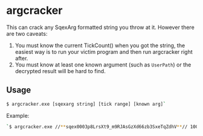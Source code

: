 # argcracker

This can crack any SqexArg formatted string you throw at it. However there are two
caveats:

1. You must know the current TickCount() when you got the string, the easiest way is to run your victim program and then run argcracker right after.
2. You must know at least one known argument (such as `UserPath`) or the decrypted result will be hard to find.

## Usage

```bash
$ argcracker.exe [sqexarg string] [tick range] [known arg]`
```

Example:

```bash
`$ argcracker.exe //**sqex0003p8LrsXt9_m9RJAsGzXd66zb3SxeTqZdhV**// 1000 UserPath`
```